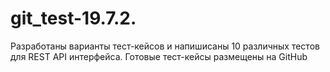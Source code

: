 # git_test-19.7.2.
Разработаны варианты тест-кейсов и напишисаны 10 различных тестов для REST API интерфейса. 
Готовые тест-кейсы размещены на GitHub
